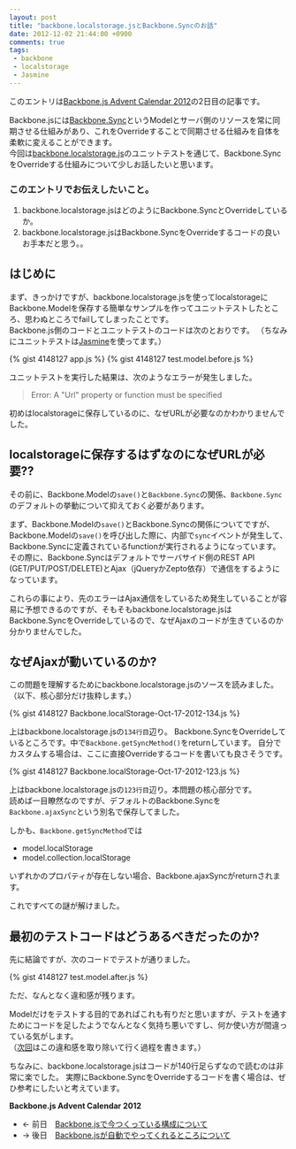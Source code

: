 ```yaml
---
layout: post
title: "backbone.localstorage.jsとBackbone.Syncのお話"
date: 2012-12-02 21:44:00 +0900
comments: true
tags: 
 - backbone
 - localstorage
 - Jasmine
---
```


このエントリは[Backbone.js Advent Calendar 2012](http://www.adventar.org/calendars/15)の2日目の記事です。

Backbone.jsには[Backbone.Sync](http://goo.gl/xIbI9)というModelとサーバ側のリソースを常に同期させる仕組みがあり、これをOverrideすることで同期させる仕組みを自体を柔軟に変えることができます。  
今回は[backbone.localstorage.js](http://goo.gl/qBk6P)のユニットテストを通じて、Backbone.SyncをOverrideする仕組みについて少しお話したいと思います。

<!-- more -->

### このエントリでお伝えしたいこと。

1.  backbone.localstorage.jsはどのようにBackbone.SyncとOverrideしているか。
2.  backbone.localstorage.jsはBackbone.SyncをOverrideするコードの良いお手本だと思う。。

## はじめに

まず、きっかけですが、backbone.localstorage.jsを使ってlocalstorageにBackbone.Modelを保存する簡単なサンプルを作ってユニットテストしたところ、思わぬところでfailしてしまったことです。  
Backbone.js側のコードとユニットテストのコードは次のとおりです。
（ちなみにユニットテストは[Jasmine](http://goo.gl/IUtf)を使ってます。）

{% gist 4148127 app.js %}
{% gist 4148127 test.model.before.js %}

ユニットテストを実行した結果は、次のようなエラーが発生しました。
> Error: A "Url" property or function must be specified

初めはlocalstorageに保存しているのに、なぜURLが必要なのかわかりませんでした。

## localstorageに保存するはずなのになぜURLが必要??

その前に、Backbone.Modelの`save()`と`Backbone.Sync`の関係、`Backbone.Sync`のデフォルトの挙動について抑えておく必要があります。

まず、Backbone.Modelの`save()`とBackbone.Syncの関係についてですが、Backbone.Modelの`save()`を呼び出した際に、内部で`sync`イベントが発生して、Backbone.Syncに定義されているfunctionが実行されるようになっています。  
その際に、Backbone.Syncはデフォルトでサーバサイド側のREST API
(GET/PUT/POST/DELETE)とAjax（jQueryかZepto依存）で通信をするようになっています。

これらの事により、先のエラーはAjax通信をしているため発生していることが容易に予想できるのですが、そもそもbackbone.localstorage.jsはBackbone.SyncをOverrideしているので、なぜAjaxのコードが生きているのか分かりませんでした。

## なぜAjaxが動いているのか?

この問題を理解するためにbackbone.localstorage.jsのソースを読みました。  
（以下、核心部分だけ抜粋します。）

{% gist 4148127 Backbone.localStorage-Oct-17-2012-134.js %}

上はbackbone.localstorage.jsの`134行目`辺り。
Backbone.SyncをOverrideしているところです。中で`Backbone.getSyncMethod()`をreturnしています。
自分でカスタムする場合は、ここに直接Overrideするコードを書いても良さそうです。

{% gist 4148127 Backbone.localStorage-Oct-17-2012-123.js %}

上はbackbone.localstorage.jsの`123行目`辺り。本問題の核心部分です。  
読めば一目瞭然なのですが、デフォルトのBackbone.Syncを`Backbone.ajaxSync`という別名で保存してました。

しかも、`Backbone.getSyncMethod`では

*   model.localStorage
*   model.collection.localStorage

いずれかのプロパティが存在しない場合、Backbone.ajaxSyncがreturnされます。

これですべての謎が解けました。

## 最初のテストコードはどうあるべきだったのか?

先に結論ですが、次のコードでテストが通りました。

{% gist 4148127 test.model.after.js %}

ただ、なんとなく違和感が残ります。

Modelだけをテストする目的であればこれも有りだと思いますが、テストを通すためにコードを足したようでなんとなく気持ち悪いですし、何か使い方が間違っている気がします。  
（[次回](/2012/12/backbonemodelbackbonecollection/)はこの違和感を取り除いて行く過程を書きます。）

ちなみに、backbone.localstorage.jsはコードが140行足らずなので読むのは非常に楽でした。
実際にBackbone.SyncをOverrideするコードを書く場合は、ぜひ参考にしたいと考えています。

**Backbone.js Advent Calendar 2012**

*   ← 前日　[Backbone.jsで今つくっている構成について](http://goo.gl/s9JLG)
*   → 後日　[Backbone.jsが自動でやってくれるところについて](http://goo.gl/WxdVo)


